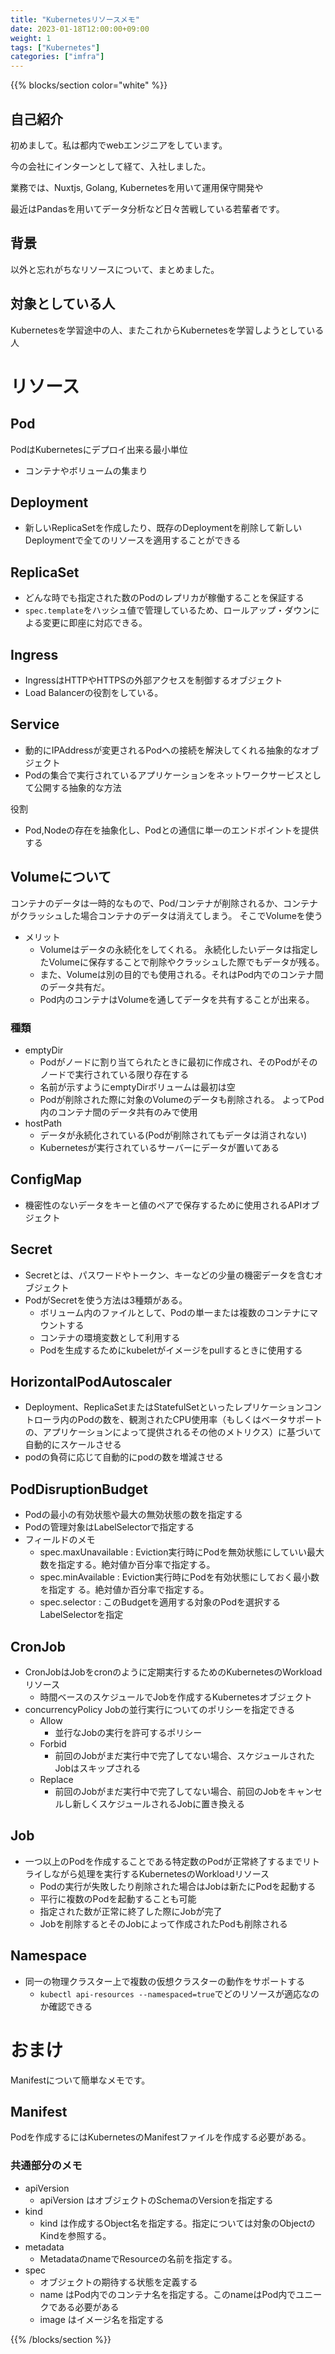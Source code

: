 ```yaml
---
title: "Kubernetesリソースメモ"
date: 2023-01-18T12:00:00+09:00
weight: 1
tags: ["Kubernetes"]
categories: ["imfra"]
---
```


{{% blocks/section color="white" %}}

## 自己紹介

初めまして。私は都内でwebエンジニアをしています。

今の会社にインターンとして経て、入社しました。

業務では、Nuxtjs, Golang, Kubernetesを用いて運用保守開発や

最近はPandasを用いてデータ分析など日々苦戦している若輩者です。

## 背景

以外と忘れがちなリソースについて、まとめました。

## 対象としている人

Kubernetesを学習途中の人、またこれからKubernetesを学習しようとしている人

# リソース

## Pod

PodはKubernetesにデプロイ出来る最小単位

- コンテナやボリュームの集まり

## Deployment

- 新しいReplicaSetを作成したり、既存のDeploymentを削除して新しいDeploymentで全てのリソースを適用することができる

## ReplicaSet

- どんな時でも指定された数のPodのレプリカが稼働することを保証する
- `spec.template`をハッシュ値で管理しているため、ロールアップ・ダウンによる変更に即座に対応できる。

## Ingress

- IngressはHTTPやHTTPSの外部アクセスを制御するオブジェクト
- Load Balancerの役割をしている。

## Service

- 動的にIPAddressが変更されるPodへの接続を解決してくれる抽象的なオブジェクト
- Podの集合で実行されているアプリケーションをネットワークサービスとして公開する抽象的な方法

役割
- Pod,Nodeの存在を抽象化し、Podとの通信に単一のエンドポイントを提供する

## Volumeについて

コンテナのデータは一時的なもので、Pod/コンテナが削除されるか、コンテナがクラッシュした場合コンテナのデータは消えてしまう。
そこでVolumeを使う
- メリット
  - Volumeはデータの永続化をしてくれる。 永続化したいデータは指定したVolumeに保存することで削除やクラッシュした際でもデータが残る。
  - また、Volumeは別の目的でも使用される。それはPod内でのコンテナ間のデータ共有だ。
  - Pod内のコンテナはVolumeを通してデータを共有することが出来る。

### 種類

- emptyDir
  - Podがノードに割り当てられたときに最初に作成され、そのPodがそのノードで実行されている限り存在する
  - 名前が示すようにemptyDirボリュームは最初は空
  - Podが削除された際に対象のVolumeのデータも削除される。 よってPod内のコンテナ間のデータ共有のみで使用
- hostPath
  - データが永続化されている(Podが削除されてもデータは消されない)
  - Kubernetesが実行されているサーバーにデータが置いてある

## ConfigMap
- 機密性のないデータをキーと値のペアで保存するために使用されるAPIオブジェクト

## Secret
- Secretとは、パスワードやトークン、キーなどの少量の機密データを含むオブジェクト
- PodがSecretを使う方法は3種類がある。
  - ボリューム内のファイルとして、Podの単一または複数のコンテナにマウントする
  - コンテナの環境変数として利用する
  - Podを生成するためにkubeletがイメージをpullするときに使用する

## HorizontalPodAutoscaler
- Deployment、ReplicaSetまたはStatefulSetといったレプリケーションコントローラ内のPodの数を、観測されたCPU使用率（もしくはベータサポートの、アプリケーションによって提供されるその他のメトリクス）に基づいて自動的にスケールさせる
- podの負荷に応じて自動的にpodの数を増減させる

## PodDisruptionBudget
- Podの最小の有効状態や最大の無効状態の数を指定する
- Podの管理対象はLabelSelectorで指定する
- フィールドのメモ
    - spec.maxUnavailable : Eviction実行時にPodを無効状態にしていい最大数を指定する。絶対値か百分率で指定する。
    - spec.minAvailable : Eviction実行時にPodを有効状態にしておく最小数を指定す る。絶対値か百分率で指定する。
    - spec.selector : このBudgetを適用する対象のPodを選択するLabelSelectorを指定

## CronJob
- CronJobはJobをcronのように定期実行するためのKubernetesのWorkloadリソース
  - 時間ベースのスケジュールでJobを作成するKubernetesオブジェクト
- concurrencyPolicy Jobの並行実行についてのポリシーを指定できる
  - Allow
    - 並行なJobの実行を許可するポリシー
  - Forbid
    - 前回のJobがまだ実行中で完了してない場合、スケジュールされたJobはスキップされる
  - Replace
    - 前回のJobがまだ実行中で完了してない場合、前回のJobをキャンセルし新しくスケジュールされるJobに置き換える

## Job
- 一つ以上のPodを作成することである特定数のPodが正常終了するまでリトライしながら処理を実行するKubernetesのWorkloadリソース
  - Podの実行が失敗したり削除された場合はJobは新たにPodを起動する
  - 平行に複数のPodを起動することも可能
  - 指定された数が正常に終了した際にJobが完了
  - Jobを削除するとそのJobによって作成されたPodも削除される

## Namespace

- 同一の物理クラスター上で複数の仮想クラスターの動作をサポートする
  - `kubectl api-resources --namespaced=true`でどのリソースが適応なのか確認できる

# おまけ

Manifestについて簡単なメモです。

## Manifest

Podを作成するにはKubernetesのManifestファイルを作成する必要がある。

### 共通部分のメモ

- apiVersion
  - apiVersion はオブジェクトのSchemaのVersionを指定する
- kind
  - kind は作成するObject名を指定する。指定については対象のObjectのKindを参照する。
- metadata
  - MetadataのnameでResourceの名前を指定する。
- spec
  - オブジェクトの期待する状態を定義する
  - name はPod内でのコンテナ名を指定する。このnameはPod内でユニークである必要がある
  - image はイメージ名を指定する

{{% /blocks/section %}}
